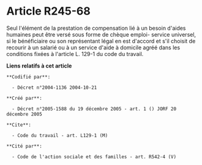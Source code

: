 # Article R245-68

Seul l'élément de la prestation de compensation lié à un besoin d'aides humaines peut être versé sous forme de chèque emploi-
service universel, si le bénéficiaire ou son représentant légal en est d'accord et s'il choisit de recourir à un salarié ou à
un service d'aide à domicile agréé dans les conditions fixées à l'article L. 129-1 du code du travail.

**Liens relatifs à cet article**

	**Codifié par**:

	  - Décret n°2004-1136 2004-10-21

	**Créé par**:

	  - Décret n°2005-1588 du 19 décembre 2005 - art. 1 () JORF 20 décembre 2005

	**Cite**:

	  - Code du travail - art. L129-1 (M)

	**Cité par**:

	  - Code de l'action sociale et des familles - art. R542-4 (V)
